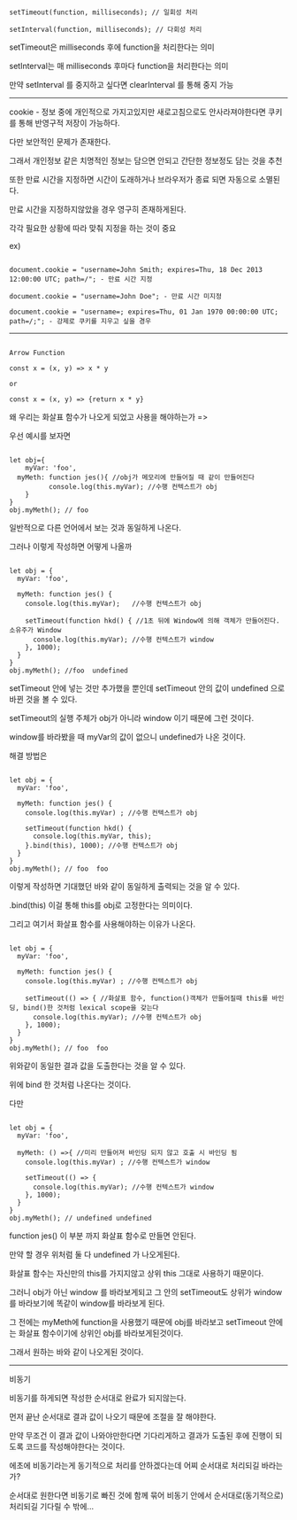 ```

setTimeout(function, milliseconds); // 일회성 처리

setInterval(function, milliseconds); // 다회성 처리

```

setTimeout은 milliseconds 후에 function을 처리한다는 의미

setInterval는 매 milliseconds 후마다 function을 처리한다는 의미

만약 setInterval 를 중지하고 싶다면 clearInterval 를 통해 중지 가능

--------------------------------------------------------------------------------------------------------

cookie - 정보 중에 개인적으로 가지고있지만 새로고침으로도 안사라져야한다면 쿠키를 통해 반영구적 저장이 가능하다.

다만 보안적인 문제가 존재한다. 

그래서 개인정보 같은 치명적인 정보는 담으면 안되고 간단한 정보정도 담는 것을 추천

또한 만료 시간을 지정하면 시간이 도래하거나 브라우저가 종료 되면 자동으로 소멸된다.

만료 시간을 지정하지않았을 경우 영구히 존재하게된다.

각각 필요한 상황에 따라 맞춰 지정을 하는 것이 중요

ex)

```

document.cookie = "username=John Smith; expires=Thu, 18 Dec 2013 12:00:00 UTC; path=/"; - 만료 시간 지정

document.cookie = "username=John Doe"; - 만료 시간 미지정

document.cookie = "username=; expires=Thu, 01 Jan 1970 00:00:00 UTC; path=/;"; - 강제로 쿠키를 지우고 싶을 경우

```

---------------------------------------------------------------------------------------------------------

```

Arrow Function

const x = (x, y) => x * y

or

const x = (x, y) => {return x * y}

```

왜 우리는 화살표 함수가 나오게 되었고 사용을 해야하는가 =>

우선 예시를 보자면 

```

let obj={
	myVar: 'foo',
  myMeth: function jes(){ //obj가 메모리에 만들어질 때 같이 만들어진다
          console.log(this.myVar); //수행 컨텍스트가 obj
	}
}
obj.myMeth(); // foo

```

일반적으로 다른 언어에서 보는 것과 동일하게 나온다.

그러나 이렇게 작성하면 어떻게 나올까

```

let obj = {
  myVar: 'foo',
  
  myMeth: function jes() { 
    console.log(this.myVar);   //수행 컨텍스트가 obj
 
    setTimeout(function hkd() { //1초 뒤에 Window에 의해 객체가 만들어진다. 소유주가 Window
      console.log(this.myVar); //수행 컨텍스트가 window
    }, 1000);
  }
}
obj.myMeth(); //foo  undefined

```

setTimeout 안에 넣는 것만 추가했을 뿐인데 setTimeout 안의 값이 undefined 으로 바뀐 것을 볼 수 있다.

setTimeout의 실행 주체가 obj가 아니라 window 이기 때문에 그런 것이다.

window를 바라봤을 때 myVar의 값이 없으니 undefined가 나온 것이다.

해결 방법은

```

let obj = {
  myVar: 'foo',
  
  myMeth: function jes() { 
    console.log(this.myVar) ; //수행 컨텍스트가 obj
  
    setTimeout(function hkd() {
      console.log(this.myVar, this);
    }.bind(this), 1000); //수행 컨텍스트가 obj
  }
}
obj.myMeth(); // foo  foo

```

이렇게 작성하면 기대했던 바와 같이 동일하게 출력되는 것을 알 수 있다.

.bind(this) 이걸 통해 this를 obj로 고정한다는 의미이다.

그리고 여기서 화살표 함수를 사용해야하는 이유가 나온다.

```

let obj = {
  myVar: 'foo',
  
  myMeth: function jes() { 
    console.log(this.myVar) ; //수행 컨텍스트가 obj
  
    setTimeout(() => { //화살표 함수, function()객체가 만들어질때 this를 바인딩, bind()한 것처럼 lexical scope을 갖는다
      console.log(this.myVar); //수행 컨텍스트가 obj
    }, 1000);
  }
}
obj.myMeth(); // foo  foo

```

위와같이 동일한 결과 값을 도출한다는 것을 알 수 있다.

위에 bind 한 것처럼 나온다는 것이다.

다만

```

let obj = {
  myVar: 'foo',
  
  myMeth: () =>{ //미리 만들어져 바인딩 되지 않고 호출 시 바인딩 됨
    console.log(this.myVar) ; //수행 컨텍스트가 window
  
    setTimeout(() => {
      console.log(this.myVar); //수행 컨텍스트가 window
    }, 1000);
  }
}
obj.myMeth(); // undefined undefined

```

function jes() 이 부분 까지 화살표 함수로 만들면 안된다.

만약 할 경우 위처럼 둘 다 undefined 가 나오게된다.

화살표 함수는 자신만의 this를 가지지않고 상위 this 그대로 사용하기 때문이다.

그러니 obj가 아닌 window 를 바라보게되고 그 안의 setTimeout도 상위가 window를 바라보기에 똑같이 window를 바라보게 된다.

그 전에는 myMeth에 function을 사용했기 때문에 obj를 바라보고 setTimeout 안에는 화살표 함수이기에 상위인 obj를 바라보게된것이다.

그래서 원하는 바와 같이 나오게된 것이다.

---------------------------------------------------------------------------------------------------------

비동기

비동기를 하게되면 작성한 순서대로 완료가 되지않는다.

먼저 끝난 순서대로 결과 값이 나오기 때문에 조절을 잘 해야한다.

만약 무조건 이 결과 값이 나와야만한다면 기다리게하고 결과가 도출된 후에 진행이 되도록 코드를 작성해야한다는 것이다.

에초에 비동기라는게 동기적으로 처리를 안하겠다는데 어찌 순서대로 처리되길 바라는가?

순서대로 원한다면 비동기로 빠진 것에 함께 묶어 비동기 안에서 순서대로(동기적으로) 처리되길 기다릴 수 밖에...